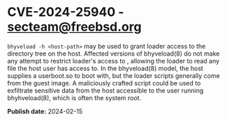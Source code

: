 # CVE-2024-25940 - secteam@freebsd.org

`bhyveload -h <host-path>` may be used to grant loader access to the <host-path> directory tree on the host.  Affected versions of bhyveload(8) do not make any attempt to restrict loader's access to <host-path>, allowing the loader to read any file the host user has access to. In the bhyveload(8) model, the host supplies a userboot.so to boot with, but the loader scripts generally come from the guest image.  A maliciously crafted script could be used to exfiltrate sensitive data from the host accessible to the user running bhyhveload(8), which is often the system root.

**Publish date:** 2024-02-15
